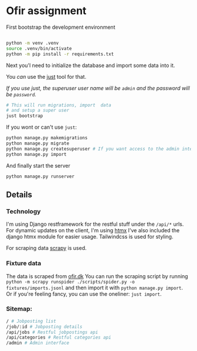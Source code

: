 # Ofir assignment


First bootstrap the development environment

```bash

python -m venv .venv
source .venv/bin/activate
python -m pip install -r requirements.txt


```

Next you'l need to initialize the database
and import some data into it.

You _can_ use the [just](https://github.com/casey/just) tool for that.

_If you use just, the superuser user name will be `admin` and the password will be `password`._

```bash
# This will run migrations, import  data 
# and setup a super user
just bootstrap
```

If you wont or can't use ```just```:

```bash
python manage.py makemigrations
python manage.py migrate
python manage.py createsuperuser # If you want access to the admin interface
python manage.py import
```

And finally start the server

```bash
python manage.py runserver
```

## Details

### Technology
I'm using Django restframework for the restful stuff under the `/api/*` urls.
For dynamic updates on the client, I'm using [htmx](https://htmx.org/)
I've also included the django htmx module for easier usage.
Tailwindcss is used for styling.

For scraping data [scrapy](https://scrapy.org/) is used.

### Fixture data
The data is scraped from [ofir.dk](https://ofir.dk)
You can run the scraping script by running ```python -m scrapy runspider ./scripts/spider.py -o fixtures/imports.jsonl``` and then import it with ```python manage.py import```.  
Or if you're feeling fancy, you can use the oneliner: ```just import```.

### Sitemap:

```bash
/ # Jobposting list
/job/:id # Jobposting details
/api/jobs # Restful jobpostings api
/api/categories # Restful categories api
/admin # Admin interface

```